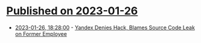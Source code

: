 # [Published on 2023-01-26](index.md)

* [2023-01-26, 18:28:00](https://it.slashdot.org/story/23/01/26/1835235/yandex-denies-hack-blames-source-code-leak-on-former-employee?utm_source=rss1.0mainlinkanon&utm_medium=feed) - [Yandex Denies Hack, Blames Source Code Leak on Former Employee](https://it.slashdot.org/story/23/01/26/1835235/yandex-denies-hack-blames-source-code-leak-on-former-employee?utm_source=rss1.0mainlinkanon&utm_medium=feed)
